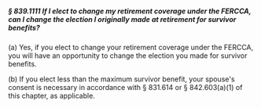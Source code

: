 ##### § 839.1111 If I elect to change my retirement coverage under the FERCCA, can I change the election I originally made at retirement for survivor benefits? #####

(a) Yes, if you elect to change your retirement coverage under the FERCCA, you will have an opportunity to change the election you made for survivor benefits.

(b) If you elect less than the maximum survivor benefit, your spouse's consent is necessary in accordance with § 831.614 or § 842.603(a)(1) of this chapter, as applicable.